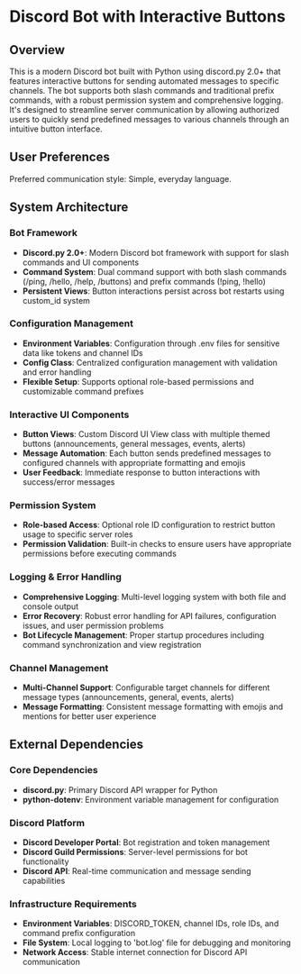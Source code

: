 # Discord Bot with Interactive Buttons

## Overview

This is a modern Discord bot built with Python using discord.py 2.0+ that features interactive buttons for sending automated messages to specific channels. The bot supports both slash commands and traditional prefix commands, with a robust permission system and comprehensive logging. It's designed to streamline server communication by allowing authorized users to quickly send predefined messages to various channels through an intuitive button interface.

## User Preferences

Preferred communication style: Simple, everyday language.

## System Architecture

### Bot Framework
- **Discord.py 2.0+**: Modern Discord bot framework with support for slash commands and UI components
- **Command System**: Dual command support with both slash commands (/ping, /hello, /help, /buttons) and prefix commands (!ping, !hello)
- **Persistent Views**: Button interactions persist across bot restarts using custom_id system

### Configuration Management
- **Environment Variables**: Configuration through .env files for sensitive data like tokens and channel IDs
- **Config Class**: Centralized configuration management with validation and error handling
- **Flexible Setup**: Supports optional role-based permissions and customizable command prefixes

### Interactive UI Components
- **Button Views**: Custom Discord UI View class with multiple themed buttons (announcements, general messages, events, alerts)
- **Message Automation**: Each button sends predefined messages to configured channels with appropriate formatting and emojis
- **User Feedback**: Immediate response to button interactions with success/error messages

### Permission System
- **Role-based Access**: Optional role ID configuration to restrict button usage to specific server roles
- **Permission Validation**: Built-in checks to ensure users have appropriate permissions before executing commands

### Logging & Error Handling
- **Comprehensive Logging**: Multi-level logging system with both file and console output
- **Error Recovery**: Robust error handling for API failures, configuration issues, and user permission problems
- **Bot Lifecycle Management**: Proper startup procedures including command synchronization and view registration

### Channel Management
- **Multi-Channel Support**: Configurable target channels for different message types (announcements, general, events, alerts)
- **Message Formatting**: Consistent message formatting with emojis and mentions for better user experience

## External Dependencies

### Core Dependencies
- **discord.py**: Primary Discord API wrapper for Python
- **python-dotenv**: Environment variable management for configuration

### Discord Platform
- **Discord Developer Portal**: Bot registration and token management
- **Discord Guild Permissions**: Server-level permissions for bot functionality
- **Discord API**: Real-time communication and message sending capabilities

### Infrastructure Requirements
- **Environment Variables**: DISCORD_TOKEN, channel IDs, role IDs, and command prefix configuration
- **File System**: Local logging to 'bot.log' file for debugging and monitoring
- **Network Access**: Stable internet connection for Discord API communication
